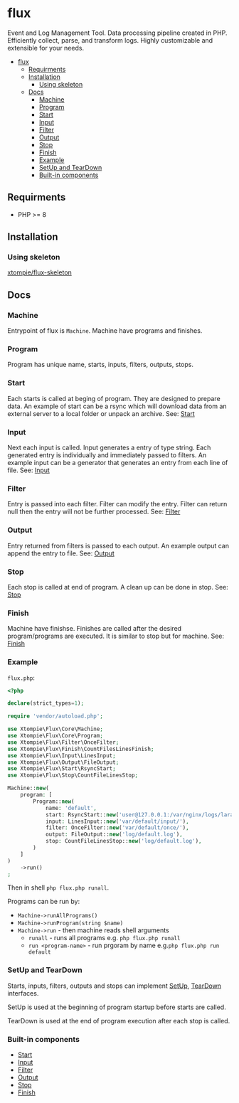 # flux

Event and Log Management Tool.
Data processing pipeline created in PHP.
Efficiently collect, parse, and transform logs.
Highly customizable and extensible for your needs.

- [flux](#flux)
  - [Requirments](#requirments)
  - [Installation](#installation)
    - [Using skeleton](#using-skeleton)
  - [Docs](#docs)
    - [Machine](#machine)
    - [Program](#program)
    - [Start](#start)
    - [Input](#input)
    - [Filter](#filter)
    - [Output](#output)
    - [Stop](#stop)
    - [Finish](#finish)
    - [Example](#example)
    - [SetUp and TearDown](#setup-and-teardown)
    - [Built-in components](#built-in-components)

## Requirments

- PHP >= 8

## Installation

### Using skeleton

[xtompie/flux-skeleton](https://github.com/xtompie/flux-skeleton)

## Docs

### Machine

Entrypoint of flux is `Machine`.
Machine have programs and finishes.

### Program

Program has unique name, starts, inputs, filters, outputs, stops.

### Start

Each starts is called at beging of program.
They are designed to prepare data.
An example of start can be a rsync which will download data from an external server to a local folder or unpack an archive.
See: [Start](https://github.com/xtompie/flux/blob/master/src/Core/Start.php)

### Input

Next each input is called.
Input generates a entry of type string.
Each generated entry is individually and immediately passed to filters.
An example input can be a generator that generates an entry from each line of file.
See: [Input](https://github.com/xtompie/flux/blob/master/src/Core/Input.php)

### Filter

Entry is passed into each filter.
Filter can modify the entry.
Filter can return null then the entry will not be further processed.
See: [Filter](https://github.com/xtompie/flux/blob/master/src/Core/Filter.php)

### Output

Entry returned from filters is passed to each output.
An example output can append the entry to file.
See: [Output](https://github.com/xtompie/flux/blob/master/src/Core/Output.php)

### Stop

Each stop is called at end of program.
A clean up can be done in stop.
See: [Stop](https://github.com/xtompie/flux/blob/master/src/Core/Stop.php)

### Finish

Machine have finishse.
Finishes are called after the desired program/programs are executed.
It is similar to stop but for machine.
See: [Finish](https://github.com/xtompie/flux/blob/master/src/Core/Finish.php)

### Example

`flux.php`:

```php
<?php

declare(strict_types=1);

require 'vendor/autoload.php';

use Xtompie\Flux\Core\Machine;
use Xtompie\Flux\Core\Program;
use Xtompie\Flux\Filter\OnceFilter;
use Xtompie\Flux\Finish\CountFilesLinesFinish;
use Xtompie\Flux\Input\LinesInput;
use Xtompie\Flux\Output\FileOutput;
use Xtompie\Flux\Start\RsyncStart;
use Xtompie\Flux\Stop\CountFileLinesStop;

Machine::new(
    program: [
        Program::new(
            name: 'default',
            start: RsyncStart::new('user@127.0.0.1:/var/nginx/logs/laravel-*', 'var/default/input'),
            input: LinesInput::new('var/default/input/'),
            filter: OnceFilter::new('var/default/once/'),
            output: FileOutput::new('log/default.log'),
            stop: CountFileLinesStop::new('log/default.log'),
        )
    ]
)
    ->run()
;

```

Then in shell `php flux.php runall`.

Programs can be run by:

- `Machine->runAllPrograms()`
- `Machine->runProgram(string $name)`
- `Machine->run` - then machine reads shell arguments
  - `runall`  - runs all programs e.g. `php flux.php runall`
  - `run <program-name>` - run prgoram by name  e.g.`php flux.php run default`

### SetUp and TearDown

Starts, inputs, filters, outputs and stops can implement
[SetUp](https://github.com/xtompie/flux/blob/master/src/Core/SetUp.php),
[TearDown](https://github.com/xtompie/flux/blob/master/src/Core/TearDown.php)
interfaces.

SetUp is used at the beginning of program startup before starts are called.

TearDown is used at the end of program execution after each stop is called.

### Built-in components

- [Start](https://github.com/xtompie/flux/blob/master/src/Start)
- [Input](https://github.com/xtompie/flux/blob/master/src/Input)
- [Filter](https://github.com/xtompie/flux/blob/master/src/Filter)
- [Output](https://github.com/xtompie/flux/blob/master/src/Output)
- [Stop](https://github.com/xtompie/flux/blob/master/src/Stop)
- [Finish](https://github.com/xtompie/flux/blob/master/src/Finish)
